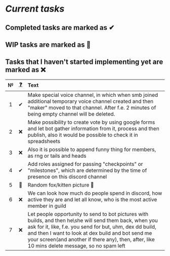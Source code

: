 # *Current tasks*

## Completed tasks are marked as ✔
## WIP tasks are marked as 🚀
## Tasks that I haven't started implementing yet are marked as ❌

|№|<abbr title="Progress">❓</abbr>|Text
|:-:|:-:|:-|
|1| ✔ | Make special voice channel, in which when smb joined additional temporary voice channel created and then "maker" moved to that channel. After f.e. 2 minutes of being empty channel will be deleted.
|2| ❌ | Make possibility to create vote by using google forms and let bot gather information from it, process and then publish, also it would be possible to check it in spreadsheets
|3| ❌ | Also it is possible to append funny thing for members, as rng or tails and heads
|4| ✔ | Add roles assigned for passing "checkpoints" or "milestones", which are determined by the time of presence on this discord channel
|5| 🚀 | Random fox/kitten picture 🙂
|6| ❌ | We can look how much do people spend in discord, how active they are and let all know, who is the most active member in guild
|7| ❌ | Let people opportunity to send to bot pictures with builds, and then he\she will send them back, when you ask for it, like, f.e. you send for but, uhm, dex dd build, and then I want to look at dex build and bot send me your screen(and another if there any), then, after, like 10 mins delete message, so no spam left